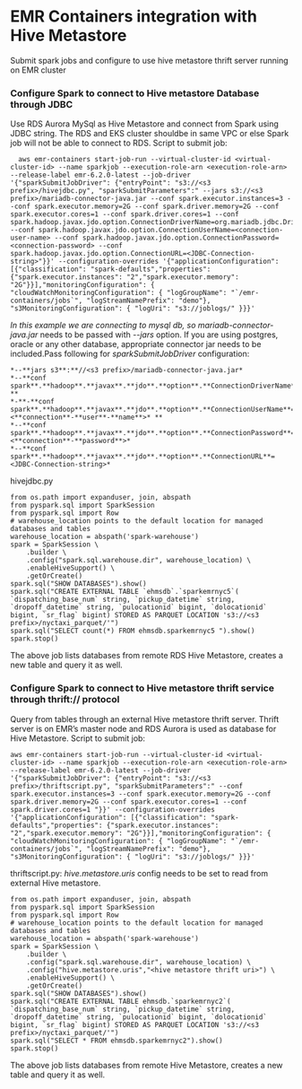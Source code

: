 # EMR Containers integration with Hive Metastore

Submit spark jobs and configure to use hive metastore thrift server running on EMR cluster

### Configure Spark to connect to Hive metastore Database through JDBC

Use RDS Aurora MySql as Hive Metastore and connect from Spark using JDBC string. The RDS and EKS cluster shouldbe in same VPC or else Spark job will not be able to connect to RDS. Script to submit job:

```
  aws emr-containers start-job-run --virtual-cluster-id <virtual-cluster-id> --name sparkjob --execution-role-arn <execution-role-arn> --release-label emr-6.2.0-latest --job-driver '{"sparkSubmitJobDriver": {"entryPoint": "s3://<s3 prefix>/hivejdbc.py", "sparkSubmitParameters":" --jars s3://<s3 prefix>/mariadb-connector-java.jar --conf spark.executor.instances=3 --conf spark.executor.memory=2G --conf spark.driver.memory=2G --conf spark.executor.cores=1 --conf spark.driver.cores=1 --conf spark.hadoop.javax.jdo.option.ConnectionDriverName=org.mariadb.jdbc.Driver --conf spark.hadoop.javax.jdo.option.ConnectionUserName=<connection-user-name> --conf spark.hadoop.javax.jdo.option.ConnectionPassword=<connection-password> --conf spark.hadoop.javax.jdo.option.ConnectionURL=<JDBC-Connection-string>"}}' --configuration-overrides '{"applicationConfiguration": [{"classification": "spark-defaults","properties": {"spark.executor.instances": "2","spark.executor.memory": "2G"}}],"monitoringConfiguration": { "cloudWatchMonitoringConfiguration": { "logGroupName": "`/emr-containers/jobs`", "logStreamNamePrefix": "demo"}, "s3MonitoringConfiguration": { "logUri": "s3://joblogs/" }}}'
```

*In this example we are connecting to mysql db, so mariadb-connector-java.jar* needs to be passed with *--jars* option. If you are using postgres, oracle or any other database, appropriate connector jar needs to be included.Pass following for *sparkSubmitJobDriver* configuration:

```
*--**jars s3**:**//<s3 prefix>/mariadb-connector-java.jar*
*--**conf spark**.**hadoop**.**javax**.**jdo**.**option**.**ConnectionDriverName**=**org**.**mariadb**.**jdbc**.**Driver* ** 
*-**-**conf spark**.**hadoop**.**javax**.**jdo**.**option**.**ConnectionUserName**=<**connection**-**user**-**name**>* ** 
*--**conf spark**.**hadoop**.**javax**.**jdo**.**option**.**ConnectionPassword**=<**connection**-**password**>*
*--**conf spark**.**hadoop**.**javax**.**jdo**.**option**.**ConnectionURL**=<JDBC-Connection-string>*
```



hivejdbc.py

```
from os.path import expanduser, join, abspath
from pyspark.sql import SparkSession
from pyspark.sql import Row
# warehouse_location points to the default location for managed databases and tables
warehouse_location = abspath('spark-warehouse')
spark = SparkSession \
    .builder \
    .config("spark.sql.warehouse.dir", warehouse_location) \
    .enableHiveSupport() \
    .getOrCreate()
spark.sql("SHOW DATABASES").show()
spark.sql("CREATE EXTERNAL TABLE `ehmsdb`.`sparkemrnyc5`( `dispatching_base_num` string, `pickup_datetime` string, `dropoff_datetime` string, `pulocationid` bigint, `dolocationid` bigint, `sr_flag` bigint) STORED AS PARQUET LOCATION 's3://<s3 prefix>/nyctaxi_parquet/'")
spark.sql("SELECT count(*) FROM ehmsdb.sparkemrnyc5 ").show()
spark.stop()
```

The above job lists databases from remote RDS Hive Metastore, creates a new table and query it as well.

### Configure Spark to connect to Hive metastore thrift service through thrift:// protocol

Query from tables through an external Hive metastore thrift server. Thrift server is on EMR’s master node and RDS Aurora is used as database for Hive Metastore. Script to submit job:

```
aws emr-containers start-job-run --virtual-cluster-id <virtual-cluster-id> --name sparkjob --execution-role-arn <execution-role-arn> --release-label emr-6.2.0-latest --job-driver '{"sparkSubmitJobDriver": {"entryPoint": "s3://<s3 prefix>/thriftscript.py", "sparkSubmitParameters":" --conf spark.executor.instances=3 --conf spark.executor.memory=2G --conf spark.driver.memory=2G --conf spark.executor.cores=1 --conf spark.driver.cores=1 "}}' --configuration-overrides '{"applicationConfiguration": [{"classification": "spark-defaults","properties": {"spark.executor.instances": "2","spark.executor.memory": "2G"}}],"monitoringConfiguration": { "cloudWatchMonitoringConfiguration": { "logGroupName": "`/emr-containers/jobs`", "logStreamNamePrefix": "demo"}, "s3MonitoringConfiguration": { "logUri": "s3://joblogs/" }}}'
```

thriftscript.py: *hive.metastore.uris* config needs to be set to read from external Hive metastore.

```
from os.path import expanduser, join, abspath
from pyspark.sql import SparkSession
from pyspark.sql import Row
# warehouse_location points to the default location for managed databases and tables
warehouse_location = abspath('spark-warehouse')
spark = SparkSession \
    .builder \
    .config("spark.sql.warehouse.dir", warehouse_location) \
    .config("hive.metastore.uris","<hive metastore thrift uri>") \
    .enableHiveSupport() \
    .getOrCreate()
spark.sql("SHOW DATABASES").show()
spark.sql("CREATE EXTERNAL TABLE ehmsdb.`sparkemrnyc2`( `dispatching_base_num` string, `pickup_datetime` string, `dropoff_datetime` string, `pulocationid` bigint, `dolocationid` bigint, `sr_flag` bigint) STORED AS PARQUET LOCATION 's3://<s3 prefix>/nyctaxi_parquet/'")
spark.sql("SELECT * FROM ehmsdb.sparkemrnyc2").show()
spark.stop()
```

The above job lists databases from remote Hive Metastore, creates a new table and query it as well.
